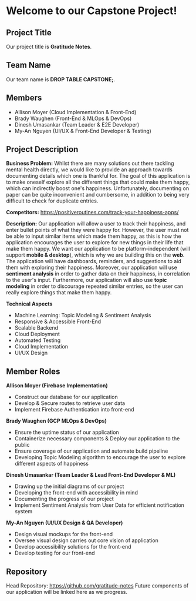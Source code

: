 # Welcome to our Capstone Project!

## Project Title
Our project title is **Gratitude Notes**.

## Team Name

Our team name is **DROP TABLE CAPSTONE;**.

## Members

 - Allison Moyer (Cloud Implementation & Front-End)
 - Brady Waughen (Front-End & MLOps & DevOps)
 - Dinesh Umasankar (Team Leader & E2E Developer)
 - My-An Nguyen (UI/UX & Front-End Developer & Testing)

## Project Description

**Business Problem:**
Whilst there are many solutions out there tackling mental health directly, we would like to provide an approach towards documenting details which one is thankful for. The goal of this application is to make oneself explore all the different things that could make them happy, which can indirectly boost one's happiness. Unfortunately, documenting on paper can be quite inconvenient and cumbersome, in addition to being very difficult to check for duplicate entries.

**Competitors:**
https://positiveroutines.com/track-your-happiness-apps/

**Description:**
Our application will allow a user to track their happiness, and enter bullet points of what they were happy for. However, the user must not be able to input similar items which made them happy, as this is how the application encourages the user to explore for new things in their life that make them happy. We want our application to be platform-independent (will support **mobile & desktop**), which is why we are building this on the **web**. The application will have dashboards, reminders, and suggestions to aid them with exploring their happiness. Moreover, our application will use **sentiment analysis** in order to gather data on their happiness, in correlation to the user's input. Furthermore, our application will also use **topic modeling** in order to discourage repeated similar entries, so the user can really explore things that make them happy.

**Technical Aspects**
 - Machine Learning: Topic Modeling & Sentiment Analysis 
 - Responsive & Accessible Front-End
 - Scalable Backend 
 - Cloud Deployment 
 - Automated Testing 
 - Cloud Implementation
 - UI/UX Design

## Member Roles

**Allison Moyer (Firebase Implementation)** 
* Construct our database for our application
* Develop & Secure routes to retrieve user data
* Implement Firebase Authentication into front-end

**Brady Waughen (GCP MLOps & DevOps)**
* Ensure the uptime status of our application
* Containerize necessary components & Deploy our application to the public
* Ensure coverage of our application and automate build pipeline
* Developing Topic Modeling algorithm to encourage the user to explore different aspects of happiness

**Dinesh Umasankar (Team Leader & Lead Front-End Developer & ML)**
* Drawing up the initial diagrams of our project
* Developing the front-end with accessibility in mind
* Documenting the progress of our project
*  Implement Sentiment Analysis from User Data for efficient notification system

**My-An Nguyen (UI/UX Design & QA Developer)**
* Design visual mockups for the front-end
* Oversee visual design carries out core vision of application
* Develop accessibility solutions for the front-end
* Develop testing for our front-end

## Repository

Head Repository: https://github.com/gratitude-notes
Future components of our application will be linked here as we progress.
